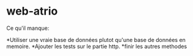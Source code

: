 # web-atrio

Ce qu'il manque:

*Utiliser une vraie base de données plutot qu'une base de données en memoire.
*Ajouter les tests sur le partie http.
*finir les autres methodes
	
